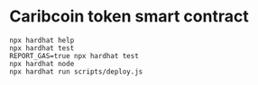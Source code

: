 # Caribcoin token smart contract

```shell
npx hardhat help
npx hardhat test
REPORT_GAS=true npx hardhat test
npx hardhat node
npx hardhat run scripts/deploy.js
```
